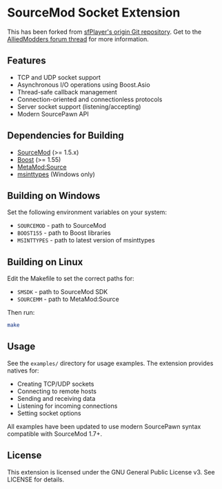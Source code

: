 SourceMod Socket Extension
==========================
This has been forked from [sfPlayer's origin Git repository](http://player.to/gitweb/index.cgi?p=sm-ext-socket.git). Get to the [AlliedModders forum thread](https://forums.alliedmods.net/showthread.php?t=67640) for more information.

## Features
- TCP and UDP socket support
- Asynchronous I/O operations using Boost.Asio
- Thread-safe callback management
- Connection-oriented and connectionless protocols
- Server socket support (listening/accepting)
- Modern SourcePawn API

## Dependencies for Building
 * [SourceMod](https://github.com/alliedmodders/sourcemod) (>= 1.5.x)
 * [Boost](http://www.boost.org/) (>= 1.55)
 * [MetaMod:Source](https://github.com/alliedmodders/metamod-source)
 * [msinttypes](https://code.google.com/p/msinttypes/) (Windows only)

## Building on Windows
Set the following environment variables on your system:
 * `SOURCEMOD` - path to SourceMod
 * `BOOST155` - path to Boost libraries
 * `MSINTTYPES` - path to latest version of msinttypes

## Building on Linux
Edit the Makefile to set the correct paths for:
 * `SMSDK` - path to SourceMod SDK
 * `SOURCEMM` - path to MetaMod:Source

Then run:
```bash
make
```

## Usage
See the `examples/` directory for usage examples. The extension provides natives for:
- Creating TCP/UDP sockets
- Connecting to remote hosts
- Sending and receiving data
- Listening for incoming connections
- Setting socket options

All examples have been updated to use modern SourcePawn syntax compatible with SourceMod 1.7+.

## License
This extension is licensed under the GNU General Public License v3. See LICENSE for details.
